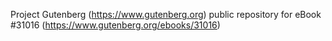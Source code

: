 Project Gutenberg (https://www.gutenberg.org) public repository for eBook #31016 (https://www.gutenberg.org/ebooks/31016)
